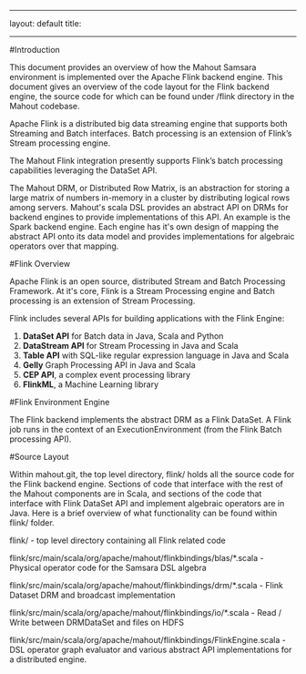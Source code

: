 <!--
 Licensed to the Apache Software Foundation (ASF) under one or more
 contributor license agreements.  See the NOTICE file distributed with
 this work for additional information regarding copyright ownership.
 The ASF licenses this file to You under the Apache License, Version 2.0
 (the "License"); you may not use this file except in compliance with
 the License.  You may obtain a copy of the License at

     http://www.apache.org/licenses/LICENSE-2.0

 Unless required by applicable law or agreed to in writing, software
 distributed under the License is distributed on an "AS IS" BASIS,
 WITHOUT WARRANTIES OR CONDITIONS OF ANY KIND, either express or implied.
 See the License for the specific language governing permissions and
 limitations under the License.
-->
---
layout: default
title: 

   
---

#Introduction

This document provides an overview of how the Mahout Samsara environment is implemented over the Apache Flink backend engine. This document gives an overview of the code layout for the Flink backend engine, the source code for which can be found under /flink directory in the Mahout codebase.

Apache Flink is a distributed big data streaming engine that supports both Streaming and Batch interfaces. Batch processing is an extension of Flink’s Stream processing engine.

The Mahout Flink integration presently supports Flink’s batch processing capabilities leveraging the DataSet API.

The Mahout DRM, or Distributed Row Matrix, is an abstraction for storing a large matrix of numbers in-memory in a cluster by distributing logical rows among servers. Mahout's scala DSL provides an abstract API on DRMs for backend engines to provide implementations of this API. An example is the Spark backend engine. Each engine has it's own design of mapping the abstract API onto its data model and provides implementations for algebraic operators over that mapping.

#Flink Overview

Apache Flink is an open source, distributed Stream and Batch Processing Framework. At it's core, Flink is a Stream Processing engine and Batch processing is an extension of Stream Processing. 

Flink includes several APIs for building applications with the Flink Engine:

 <ol>
<li><b>DataSet API</b> for Batch data in Java, Scala and Python</li>
<li><b>DataStream API</b> for Stream Processing in Java and Scala</li>
<li><b>Table API</b> with SQL-like regular expression language in Java and Scala</li>
<li><b>Gelly</b> Graph Processing API in Java and Scala</li>
<li><b>CEP API</b>, a complex event processing library</li>
<li><b>FlinkML</b>, a Machine Learning library</li>
</ol>
#Flink Environment Engine

The Flink backend implements the abstract DRM as a Flink DataSet. A Flink job runs in the context of an ExecutionEnvironment (from the Flink Batch processing API).

#Source Layout

Within mahout.git, the top level directory, flink/ holds all the source code for the Flink backend engine. Sections of code that interface with the rest of the Mahout components are in Scala, and sections of the code that interface with Flink DataSet API and implement algebraic operators are in Java. Here is a brief overview of what functionality can be found within flink/ folder.

flink/ - top level directory containing all Flink related code

flink/src/main/scala/org/apache/mahout/flinkbindings/blas/*.scala - Physical operator code for the Samsara DSL algebra

flink/src/main/scala/org/apache/mahout/flinkbindings/drm/*.scala - Flink Dataset DRM and broadcast implementation

flink/src/main/scala/org/apache/mahout/flinkbindings/io/*.scala - Read / Write between DRMDataSet and files on HDFS

flink/src/main/scala/org/apache/mahout/flinkbindings/FlinkEngine.scala - DSL operator graph evaluator and various abstract API implementations for a distributed engine.


